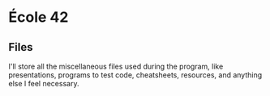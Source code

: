 # École 42

## Files

I'll store all the miscellaneous files used during the program, like
presentations, programs to test code, cheatsheets, resources, and anything
else I feel necessary.
